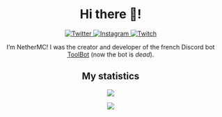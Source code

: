<h1 align="center">Hi there 👋!</h1>

<div align="center">
  <a href="https://twitter.com/NetherMC_">
    <img src="https://img.shields.io/badge/Twitter-%40NetherMC__-blue?style=for-the-badge&logo=twitter" alt="Twitter" />
  </a>
  <a href="https://instagram.com/nethermc_">
    <img src="https://img.shields.io/badge/Instagram-%40nethermc__-orange?style=for-the-badge&logo=instagram" alt="Instagram" />
  </a>
  <a href="https://www.twitch.com/NetherMCtv">
    <img src="https://img.shields.io/badge/Twitch-%40NetherMCtv-purple?style=for-the-badge&logo=twitch" alt="Twitch" />
  </a>
</div>

<!--
**nethermctv/nethermctv** is a ✨ _special_ ✨ repository because its `README.md` (this file) appears on your GitHub profile.

Here are some ideas to get you started:

- 🔭 I’m currently working on ...
- 🌱 I’m currently learning ...
- 👯 I’m looking to collaborate on ...
- 🤔 I’m looking for help with ...
- 💬 Ask me about ...
- 📫 How to reach me: ...
- 😄 Pronouns: ...
- ⚡ Fun fact: ...
-->

<p align="center">I’m NetherMC! I was the creator and developer of the french Discord bot <a href="https://github.com/ToolBotDiscord">ToolBot</a> (now the bot is <em>dead</em>).</p>

<h2 align="center">My statistics</h2>

<p align="center"><img src="https://github-readme-stats.vercel.app/api?username=NetherMCtv&theme=material-palenight&show_icons=true" /></p>
<p align="center"><img src="https://github-readme-stats.vercel.app/api/top-langs/?username=NetherMCtv&layout=compact&theme=material-palenight" /></p>
